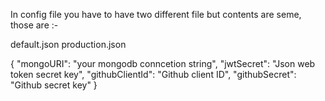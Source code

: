 In config file you have to have two different file but contents are seme, those are :-

default.json
production.json

{
"mongoURI": "your mongodb conncetion string",
"jwtSecret": "Json web token secret key",
"githubClientId": "Github client ID",
"githubSecret": "Github secret key"
}
